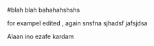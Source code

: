 #blah blah bahahahshshs

for exampel edited , again snsfna
sjhadsf
jafsjdsa


Alaan ino ezafe kardam
